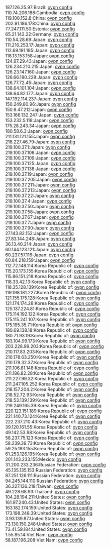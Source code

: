 187.126.25.97:Brazil: [ovpn config](vpn/187_126_25_97.ovpn)  
110.74.206.188:Cambodia: [ovpn config](vpn/110_74_206_188.ovpn)  
119.100.152.8:China: [ovpn config](vpn/119_100_152_8.ovpn)  
202.91.186.178:China: [ovpn config](vpn/202_91_186_178.ovpn)  
77.247.111.50:Estonia: [ovpn config](vpn/77_247_111_50.ovpn)  
65.21.142.22:Germany: [ovpn config](vpn/65_21_142_22.ovpn)  
110.54.28.69:Japan: [ovpn config](vpn/110_54_28_69.ovpn)  
111.216.253.17:Japan: [ovpn config](vpn/111_216_253_17.ovpn)  
112.69.191.185:Japan: [ovpn config](vpn/112_69_191_185.ovpn)  
118.13.153.158:Japan: [ovpn config](vpn/118_13_153_158.ovpn)  
124.97.29.43:Japan: [ovpn config](vpn/124_97_29_43.ovpn)  
126.234.210.215:Japan: [ovpn config](vpn/126_234_210_215.ovpn)  
126.23.147.160:Japan: [ovpn config](vpn/126_23_147_160.ovpn)  
126.66.180.228:Japan: [ovpn config](vpn/126_66_180_228.ovpn)  
126.77.72.45:Japan: [ovpn config](vpn/126_77_72_45.ovpn)  
138.64.101.104:Japan: [ovpn config](vpn/138_64_101_104.ovpn)  
138.64.82.177:Japan: [ovpn config](vpn/138_64_82_177.ovpn)  
147.192.114.237:Japan: [ovpn config](vpn/147_192_114_237.ovpn)  
150.249.80.96:Japan: [ovpn config](vpn/150_249_80_96.ovpn)  
150.9.47.212:Japan: [ovpn config](vpn/150_9_47_212.ovpn)  
153.166.132.247:Japan: [ovpn config](vpn/153_166_132_247.ovpn)  
153.232.5.118:Japan: [ovpn config](vpn/153_232_5_118.ovpn)  
175.28.243.34:Japan: [ovpn config](vpn/175_28_243_34.ovpn)  
180.58.6.3:Japan: [ovpn config](vpn/180_58_6_3.ovpn)  
211.131.121.155:Japan: [ovpn config](vpn/211_131_121_155.ovpn)  
218.227.46.79:Japan: [ovpn config](vpn/218_227_46_79.ovpn)  
219.100.37.1:Japan: [ovpn config](vpn/219_100_37_1.ovpn)  
219.100.37.108:Japan: [ovpn config](vpn/219_100_37_108.ovpn)  
219.100.37.109:Japan: [ovpn config](vpn/219_100_37_109.ovpn)  
219.100.37.125:Japan: [ovpn config](vpn/219_100_37_125.ovpn)  
219.100.37.138:Japan: [ovpn config](vpn/219_100_37_138.ovpn)  
219.100.37.19:Japan: [ovpn config](vpn/219_100_37_19.ovpn)  
219.100.37.205:Japan: [ovpn config](vpn/219_100_37_205.ovpn)  
219.100.37.211:Japan: [ovpn config](vpn/219_100_37_211.ovpn)  
219.100.37.213:Japan: [ovpn config](vpn/219_100_37_213.ovpn)  
219.100.37.22:Japan: [ovpn config](vpn/219_100_37_22.ovpn)  
219.100.37.4:Japan: [ovpn config](vpn/219_100_37_4.ovpn)  
219.100.37.50:Japan: [ovpn config](vpn/219_100_37_50.ovpn)  
219.100.37.58:Japan: [ovpn config](vpn/219_100_37_58.ovpn)  
219.100.37.67:Japan: [ovpn config](vpn/219_100_37_67.ovpn)  
219.100.37.7:Japan: [ovpn config](vpn/219_100_37_7.ovpn)  
219.100.37.90:Japan: [ovpn config](vpn/219_100_37_90.ovpn)  
27.143.82.152:Japan: [ovpn config](vpn/27_143_82_152.ovpn)  
27.83.144.248:Japan: [ovpn config](vpn/27_83_144_248.ovpn)  
36.13.40.214:Japan: [ovpn config](vpn/36_13_40_214.ovpn)  
60.144.123.121:Japan: [ovpn config](vpn/60_144_123_121.ovpn)  
60.237.57.116:Japan: [ovpn config](vpn/60_237_57_116.ovpn)  
60.84.218.159:Japan: [ovpn config](vpn/60_84_218_159.ovpn)  
112.72.148.114:Korea Republic of: [ovpn config](vpn/112_72_148_114.ovpn)  
115.20.173.155:Korea Republic of: [ovpn config](vpn/115_20_173_155.ovpn)  
115.86.151.218:Korea Republic of: [ovpn config](vpn/115_86_151_218.ovpn)  
118.33.42.13:Korea Republic of: [ovpn config](vpn/118_33_42_13.ovpn)  
118.35.128.139:Korea Republic of: [ovpn config](vpn/118_35_128_139.ovpn)  
119.198.181.227:Korea Republic of: [ovpn config](vpn/119_198_181_227.ovpn)  
121.155.175.128:Korea Republic of: [ovpn config](vpn/121_155_175_128.ovpn)  
121.174.174.28:Korea Republic of: [ovpn config](vpn/121_174_174_28.ovpn)  
125.137.224.81:Korea Republic of: [ovpn config](vpn/125_137_224_81.ovpn)  
175.114.192.122:Korea Republic of: [ovpn config](vpn/175_114_192_122.ovpn)  
175.115.241.107:Korea Republic of: [ovpn config](vpn/175_115_241_107.ovpn)  
175.195.35.71:Korea Republic of: [ovpn config](vpn/175_195_35_71.ovpn)  
180.69.138.18:Korea Republic of: [ovpn config](vpn/180_69_138_18.ovpn)  
180.71.93.19:Korea Republic of: [ovpn config](vpn/180_71_93_19.ovpn)  
183.104.99.173:Korea Republic of: [ovpn config](vpn/183_104_99_173.ovpn)  
203.228.99.203:Korea Republic of: [ovpn config](vpn/203_228_99_203.ovpn)  
210.117.83.203:Korea Republic of: [ovpn config](vpn/210_117_83_203.ovpn)  
210.178.63.250:Korea Republic of: [ovpn config](vpn/210_178_63_250.ovpn)  
210.179.32.37:Korea Republic of: [ovpn config](vpn/210_179_32_37.ovpn)  
211.106.81.148:Korea Republic of: [ovpn config](vpn/211_106_81_148.ovpn)  
211.186.82.28:Korea Republic of: [ovpn config](vpn/211_186_82_28.ovpn)  
211.227.99.32:Korea Republic of: [ovpn config](vpn/211_227_99_32.ovpn)  
211.247.105.252:Korea Republic of: [ovpn config](vpn/211_247_105_252.ovpn)  
218.157.204.2:Korea Republic of: [ovpn config](vpn/218_157_204_2.ovpn)  
218.52.72.93:Korea Republic of: [ovpn config](vpn/218_52_72_93.ovpn)  
218.53.139.139:Korea Republic of: [ovpn config](vpn/218_53_139_139.ovpn)  
219.249.165.39:Korea Republic of: [ovpn config](vpn/219_249_165_39.ovpn)  
220.123.151.189:Korea Republic of: [ovpn config](vpn/220_123_151_189.ovpn)  
221.140.73.124:Korea Republic of: [ovpn config](vpn/221_140_73_124.ovpn)  
222.237.210.43:Korea Republic of: [ovpn config](vpn/222_237_210_43.ovpn)  
39.120.161.55:Korea Republic of: [ovpn config](vpn/39_120_161_55.ovpn)  
49.142.53.98:Korea Republic of: [ovpn config](vpn/49_142_53_98.ovpn)  
58.237.75.123:Korea Republic of: [ovpn config](vpn/58_237_75_123.ovpn)  
58.239.39.73:Korea Republic of: [ovpn config](vpn/58_239_39_73.ovpn)  
59.25.193.155:Korea Republic of: [ovpn config](vpn/59_25_193_155.ovpn)  
61.253.126.195:Korea Republic of: [ovpn config](vpn/61_253_126_195.ovpn)  
201.143.233.155:Mexico: [ovpn config](vpn/201_143_233_155.ovpn)  
31.200.233.236:Russian Federation: [ovpn config](vpn/31_200_233_236.ovpn)  
45.135.135.153:Russian Federation: [ovpn config](vpn/45_135_135_153.ovpn)  
87.251.126.111:Russian Federation: [ovpn config](vpn/87_251_126_111.ovpn)  
94.245.144.110:Russian Federation: [ovpn config](vpn/94_245_144_110.ovpn)  
36.227.136.218:Taiwan: [ovpn config](vpn/36_227_136_218.ovpn)  
49.228.68.93:Thailand: [ovpn config](vpn/49_228_68_93.ovpn)  
104.28.194.211:United States: [ovpn config](vpn/104_28_194_211.ovpn)  
161.97.240.43:United States: [ovpn config](vpn/161_97_240_43.ovpn)  
163.182.174.159:United States: [ovpn config](vpn/163_182_174_159.ovpn)  
173.198.248.39:United States: [ovpn config](vpn/173_198_248_39.ovpn)  
3.93.139.87:United States: [ovpn config](vpn/3_93_139_87.ovpn)  
73.130.150.248:United States: [ovpn config](vpn/73_130_150_248.ovpn)  
73.41.59.184:United States: [ovpn config](vpn/73_41_59_184.ovpn)  
1.55.85.14:Viet Nam: [ovpn config](vpn/1_55_85_14.ovpn)  
58.187.196.208:Viet Nam: [ovpn config](vpn/58_187_196_208.ovpn)  
